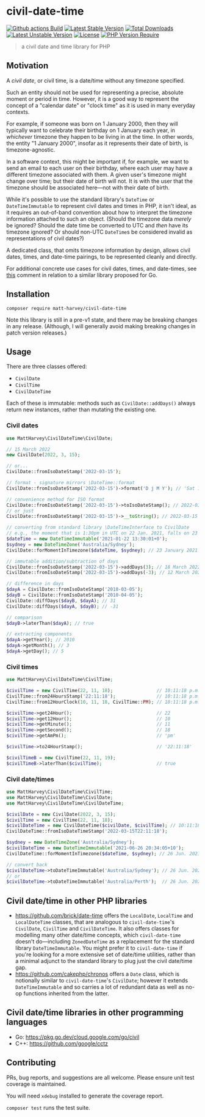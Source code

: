 # civil-date-time

[![Github actions Build](https://github.com/matt-harvey/civil-date-time/workflows/tests/badge.svg)](https://github.com/matt-harvey/civil-date-time/actions/workflows/check.yml)
[![Latest Stable Version](http://poser.pugx.org/matt-harvey/civil-date-time/v)](https://packagist.org/packages/matt-harvey/civil-date-time)
[![Total Downloads](http://poser.pugx.org/matt-harvey/civil-date-time/downloads)](https://packagist.org/packages/matt-harvey/civil-date-time)
[![Latest Unstable Version](http://poser.pugx.org/matt-harvey/civil-date-time/v/unstable)](https://packagist.org/packages/matt-harvey/civil-date-time)
[![License](http://poser.pugx.org/matt-harvey/civil-date-time/license)](https://packagist.org/packages/matt-harvey/civil-date-time)
[![PHP Version Require](http://poser.pugx.org/matt-harvey/civil-date-time/require/php)](https://packagist.org/packages/matt-harvey/civil-date-time)

> a civil date and time library for PHP

## Motivation

A _civil date_, or civil time, is a date/time without any timezone specified.

Such an entity should not be used for representing a precise, absolute moment or period in time.
However, it is a good way to represent the concept of a "calendar date" or "clock time" as it is
used in many everyday contexts.

For example, if someone was born on 1 January 2000, then they will typically want to celebrate their
birthday on 1 January each year, in _whichever_ timezone they happen to be living in at the time. In
other words, the entity "1 January 2000", insofar as it represents their date of birth, is
timezone-agnostic.

In a software context, this might be important if, for example, we want to send an email to each
user on their birthday, where each user may have a different timezone associated with them. A given
user's timezone might change over time; but their date of birth will not. It is with the user that
the timezone should be associated here&mdash;not with their date of birth.

While it's possible to use the standard library's `DateTime` or `DateTimeImmutable` to represent
civil dates and times in PHP, it isn't ideal, as it requires an out-of-band convention about how to
interpret the timezone information attached to such an object. (Should the timezone data _merely_ be
ignored? Should the date time be converted to UTC and _then_ have its timezone ignored? Or should
non-UTC `DateTime`s be considered invalid as representations of civil dates?)

A dedicated class, that omits timezone information by design, allows civil dates, times, and date-time
pairings, to be represented cleanly and directly.

For additional concrete use cases for civil dates, times, and date-times, see
[this](https://github.com/golang/go/issues/19700#issuecomment-557820096)
comment in relation to a similar library proposed for Go.

## Installation

```
composer require matt-harvey/civil-date-time
```

Note this library is still in a pre-v1 state, and there may be breaking changes in any release.
(Although, I will generally avoid making breaking changes in patch version releases.)

## Usage

There are three classes offered:
* `CivilDate`
* `CivilTime`
* `CivilDateTime`

Each of these is immutable: methods such as `CivilDate::addDays()` always return new
instances, rather than mutating the existing one.

### Civil dates

```php
use MattHarvey\CivilDateTime\CivilDate;

// 15 March 2022
new CivilDate(2022, 3, 15);

// or...
CivilDate::fromIsoDateStamp('2022-03-15');

// format - signature mirrors \DateTime::format
CivilDate::fromIsoDateStamp('2022-03-15')->format('D j M Y'); // 'Sat 15 Mar 2022'

// convenience method for ISO format
CivilDate::fromIsoDateStamp('2022-03-15')->toIsoDateStamp(); // 2022-03-15
// or just
CivilDate::fromIsoDateStamp('2022-03-15')->__toString(); // 2022-03-15

// converting from standard library \DateTimeInterface to CivilDate
// e.g., the moment that is 1:30pm in UTC on 22 Jan. 2021, falls on 23 January 2021 in Sydney
$dateTime = new DateTimeImmutable('2021-01-22 13:30:01+0');
$sydney = new DateTimeZone('Australia/Sydney');
CivilDate::forMomentInTimezone($dateTime, $sydney); // 23 January 2021

// immutable addition/subtraction of days
CivilDate::fromIsoDateStamp('2022-03-15')->addDays(3); // 18 March 2022
CivilDate::fromIsoDateStamp('2022-03-15')->addDays(-3); // 12 March 2022

// difference in days
$dayA = CivilDate::fromIsoDateStamp('2010-03-05');
$dayB = CivilDate::fromIsoDateStamp('2010-04-05');
CivilDate::diffDays($dayB, $dayA); // 31
CivilDate::diffDays($dayA, $dayB); // -31

// comparison
$dayB->laterThan($dayA); // true

// extracting components
$dayA->getYear(); // 2010
$dayA->getMonth(); // 3
$dayA->getDay(); // 5
```

### Civil times

```php
use MattHarvey\CivilDateTime\CivilTime;

$civilTime = new CivilTime(22, 11, 18);                // 10:11:18 p.m.
CivilTime::from24HoursStamp('22:11:18');               // 10:11:18 p.m.
CivilTime::from12HourClock(10, 11, 18, CivilTime::PM); // 10:11:18 p.m.

$civilTime->get24Hour();                               // 22
$civilTime->get12Hour();                               // 10
$civilTime->getMinute();                               // 11
$civilTime->getSecond();                               // 18
$civilTime->getAmPm();                                 // 'pm'

$civilTime->to24HourStamp();                           // '22:11:18'

$civilTimeB = new CivilTime(22, 11, 19);
$civilTimeB->laterThan($civilTime);                    // true
```

### Civil date/times

```php
use MattHarvey\CivilDateTime\CivilTime;
use MattHarvey\CivilDateTime\CivilDate;
use MattHarvey\CivilDateTime\CivilDateTime;

$civilDate = new CivilDate(2022, 3, 15);
$civilTime = new CivilTime(22, 11, 18);
$civilDateTime = new CivilDateTime($civilDate, $civilTime); // 10:11:18 p.m. on 15 Mar. 2022
CivilDateTime::fromIsoDateTimeStamp('2022-03-15T22:11:18');

$sydney = new DateTimeZone('Australia/Sydney');
$civilDateTime = new DateTimeImmutable('2021-06-26 20:34:05+10');
CivilDateTime::forMomentInTimezone($dateTime, $sydney); // 26 Jun. 2021, 8:34:05pm

// convert back
$civilDateTime->toDateTimeImmutable('Australia/Sydney'); // 26 Jun. 2021, 8:34:05pm, Australia/Sydney
// or
$civilDateTime->toDateTimeImmutable('Australia/Perth');  // 26 Jun. 2021, 8:34:05pm, Australia/Perth
```

## Civil date/time in other PHP libraries

* https://github.com/brick/date-time offers the `LocalDate`, `LocalTime` and `LocalDateTime`
  classes, that are analogous to `civil-date-time`'s `CivilDate`, `CivilTime` and `CivilDateTime`. It also offers
  classes for modelling many other date/time concepts, which `civil-date-time` doesn't
  do&mdash;including `ZonedDateTime` as a replacement for the standard library
  `DateTimeImmutable`. You might prefer it to `civil-date-time` if you're looking for a more extensive set of date/time
  utilities, rather than a minimal adjunct to the standard library to plug just the civil date/time gap.
* https://github.com/cakephp/chronos offers a `Date` class, which is notionally similar to `civil-date-time`'s
  `CivilDate`; however it extends `DateTimeImmutable` and so carries a lot of redundant data
  as well as no-op functions inherited from the latter.

## Civil date/time libraries in other programming languages

* Go: https://pkg.go.dev/cloud.google.com/go/civil
* C++: https://github.com/google/cctz

## Contributing

PRs, bug reports, and suggestions are all welcome. Please ensure unit test coverage is maintained.

You will need `xdebug` installed to generate the coverage report.

`composer test` runs the test suite.
